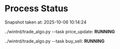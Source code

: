 # Process Status

Snapshot taken at: 2025-10-06 10:14:24

../wintrd/trade_algo.py --task price_update: **RUNNING**

../wintrd/trade_algo.py --task buy_sell: **RUNNING**

